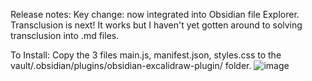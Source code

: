 Release notes:
Key change: now integrated into Obsidian file Explorer.
Transclusion is next!
It works but I haven't yet gotten around to solving transclusion into .md files.


To Install:
Copy the 3 files main.js, manifest.json, styles.css to the vault/.obsidian/plugins/obsidian-excalidraw-plugin/ folder.
![image](https://user-images.githubusercontent.com/14358394/115279271-ca5ff100-a146-11eb-8ca6-cb4aae296dd9.png)
